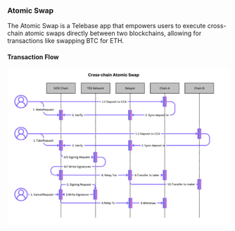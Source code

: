 ### Atomic Swap

The Atomic Swap is a Telebase app that empowers users to execute cross-chain atomic swaps directly between two blockchains, allowing for transactions like swapping BTC for ETH.

#### Transaction Flow 
![flow](./atomic_swap_workflow.png)
